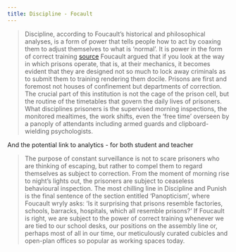 ```yaml
---
title: Discipline - Focault
---
```

> Discipline, according to Foucault’s historical and philosophical analyses, is a form of power that tells people how to act by coaxing them to adjust themselves to what is ‘normal’. It is power in the form of correct training [source](https://aeon.co/essays/why-foucaults-work-on-power-is-more-important-than-ever)
> Foucault argued that if you look at the way in which prisons operate, that is, at their mechanics, it becomes evident that they are designed not so much to lock away criminals as to submit them to training rendering them docile. Prisons are first and foremost not houses of confinement but departments of correction. The crucial part of this institution is not the cage of the prison cell, but the routine of the timetables that govern the daily lives of prisoners. What disciplines prisoners is the supervised morning inspections, the monitored mealtimes, the work shifts, even the ‘free time’ overseen by a panoply of attendants including armed guards and clipboard-wielding psychologists.

And the potential link to analytics - for both student and teacher
> The purpose of constant surveillance is not to scare prisoners who are thinking of escaping, but rather to compel them to regard themselves as subject to correction. From the moment of morning rise to night’s lights out, the prisoners are subject to ceaseless behavioural inspection.
> The most chilling line in Discipline and Punish is the final sentence of the section entitled ‘Panopticism’, where Foucault wryly asks: ‘Is it surprising that prisons resemble factories, schools, barracks, hospitals, which all resemble prisons?’ If Foucault is right, we are subject to the power of correct training whenever we are tied to our school desks, our positions on the assembly line or, perhaps most of all in our time, our meticulously curated cubicles and open-plan offices so popular as working spaces today.